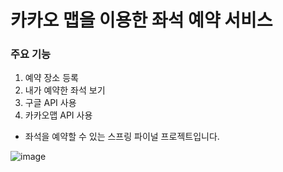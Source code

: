 # 카카오 맵을 이용한 좌석 예약 서비스


### 주요 기능
1. 예약 장소 등록
2. 내가 예약한 좌석 보기
3. 구글 API 사용
4. 카카오맵 API 사용

- 좌석을 예약할 수 있는 스프링 파이널 프로젝트입니다.

![image](https://user-images.githubusercontent.com/122503466/232462721-10e22d49-f002-4487-a82b-b0862b7eab0d.png)

